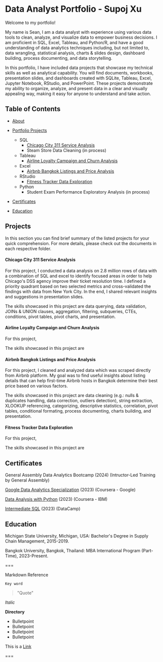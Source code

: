 # Data Analyst Portfolio - Supoj Xu

Welcome to my portfolio!

My name is Sean, I am a data analyst with experience using various data tools to clean, analyze, and visualize data to empower business decisions. I am proficient in SQL, Excel, Tableau, and Python/R, and have a good understanding of data analytics techniques including, but not limited to, data wrangling, statistical analysis, charts & slides design, dashboard building, process documenting, and data storytelling.

In this portfolio, I have included data projects that showcase my technical skills as well as analytical capability. You will find documents, workbooks, presentation slides, and dashboards created with SQLite, Tableau, Excel, Jupyter Notebook, RStudio, and PowerPoint. These projects demonstrate my ability to organize, analyze, and present data in a clear and visually appealing way, making it easy for anyone to understand and take action.

## Table of Contents

* [About](https://github.com/Seanxupoj/DATA-ANALYST-PORTFOLIO/blob/main/README.md)
  
* [Portfolio Projects](https://github.com/Seanxupoj/DATA-ANALYST-PORTFOLIO?tab=readme-ov-file#projects)
  
   * SQL
      * [Chicago City 311 Service Analysis](https://github.com/Seanxupoj/DATA-ANALYST-PORTFOLIO/tree/main/Chicago%20City%20311%20Service%20Analysis%20)
      * Steam Store Data Cleaning (in process) 
   * Tableau
      * [Airline Loyalty Campaign and Churn Analysis](https://github.com/Seanxupoj/DATA-ANALYST-PORTFOLIO/tree/main/Airline%20Loyalty%20Campaign%20and%20Churn%20Analysis)
   * Excel
      * [Airbnb Bangkok Listings and Price Analysis](https://github.com/Seanxupoj/DATA-ANALYST-PORTFOLIO/tree/main/Airbnb%20Bangkok%20Listings%20and%20Price%20Analysis%20)
   * RStudio
      * [Fitness Tracker Data Exploration](https://github.com/Seanxupoj/DATA-ANALYST-PORTFOLIO/blob/main/Fitness%20Tracker%20Data%20Exploration/FitnessTracker_EDA.md)
   * Python
      * Student Exam Performance Exploratory Analysis (in process)

* [Certificates](https://github.com/Seanxupoj/DATA-ANALYST-PORTFOLIO?tab=readme-ov-file#certificates)

* [Education](https://github.com/Seanxupoj/DATA-ANALYST-PORTFOLIO?tab=readme-ov-file#education)

## Projects
In this section you can find brief summary of the listed projects for your quick comprehension. For more details, please check out the documents in each respective folder.

#### Chicago City 311 Service Analysis  
For this project, I conducted a data analysis on 2.8 million rows of data with a combination of SQL and excel to identify focused areas in order to help Chicago's DSS agency improve their ticket resolution time. I defined a priority quadrant based on two selected metrics and cross-validated the findings with data from New York City. In the end, I shared relevant insights and suggestions in presentation slides.  

The skills showcased in this project are data querying, data validation, JOINs & UNION clauses, aggregation, filtering, subqueries, CTEs, conditions, pivot tables, pivot charts, and presentation.

#### Airline Loyalty Campaign and Churn Analysis  
For this project,  

The skills showcased in this project are 

#### Airbnb Bangkok Listings and Price Analysis  
For this project, I cleaned and analyzed data which was scraped directly from Airbnb platform. My goal was to find useful insights about listing details that can help first-time Airbnb hosts in Bangkok determine their best price based on various factors. 

The skills showcased in this project are data cleaning (e.g.: nulls & duplicates handling, data correction, outliers detection), string extraction, XLOOKUP referencing, categorizing, descriptive statistics, correlation, pivot tables, conditional formating, process documenting, charts building, and presentation.

#### Fitness Tracker Data Exploration  
For this project,  

The skills showcased in this project are 

## Certificates

General Assembly Data Analytics Bootcamp (2024) (Intructor-Led Training by General Assembly)

[Google Data Analytics Specialization](https://www.coursera.org/account/accomplishments/professional-cert/DS74EJNRFCVL) (2023) (Coursera - Google)

[Data Analysis with Python](https://www.coursera.org/account/accomplishments/certificate/356QEGJDH9V3) (2023) (Coursera - IBM)

[Intermediate SQL](https://www.datacamp.com/completed/statement-of-accomplishment/course/dd4417e9561d77352eb579887da4dea7e4083ae9) (2023) (DataCamp)

## Education

Michigan State University, Michigan, USA: Bachelor's Degree in Supply Chain Management, 2015-2019.

Bangkok University, Bangkok, Thailand: MBA International Program (Part-Time), 2023-Present.


===

Markdown Reference

`Key word`
> "Quote"

*Italic*

**Directory**
* Bulletpoint
* Bulletpoint
* Bulletpoint
* Bulletpoint

This is a [Link](www.google.com)

===
